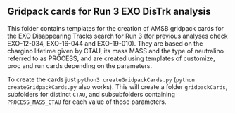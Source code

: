 ## Gridpack cards for Run 3 EXO DisTrk analysis

This folder contains templates for the creation of AMSB gridpack cards for the EXO Disappearing Tracks search for Run 3 (for previous analyses check EXO-12-034, EXO-16-044 and EXO-19-010). They are based on the chargino lifetime given by CTAU, its mass MASS and the type of neutralino referred to as PROCESS, and are created using templates of customize, proc and run cards depending on the parameters.

To create the cards just `python3 createGridpackCards.py` (`python createGridpackCards.py` also works). This will create a folder `gridpackCards`, subfolders for distinct `CTAU`, and subsubfolders containing `PROCESS_MASS_CTAU` for each value of those parameters.
